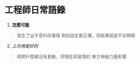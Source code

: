 # 工程師日常語錄

1. **怎麼可能**

> 發生了出乎意料的事情
> 例如設定都正確，但結果就是不如預期

2. *上次用是好的*
> 明明什麼都沒有更動，但現在卻是壞的
> 東方神秘力量影響

